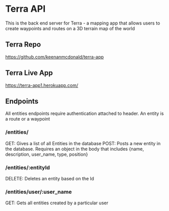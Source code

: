 # Terra API
This is the back end server for Terra - a mapping app that allows users to create waypoints and routes on a 3D terrain map of the world

## Terra Repo
https://github.com/keenanmcdonald/terra-app

## Terra Live App
https://terra-app1.herokuapp.com/

## Endpoints
All entities endpoints require authentication attached to header.
An entity is a route or a waypoint

### /entities/
GET: Gives a list of all Entities in the database
POST: Posts a new entity in the database. Requires an object in the body that includes {name, description, user_name, type, position}

### /entities/:entityId
DELETE: Deletes an entity based on the Id

### /entities/user/:user_name
GET: Gets all entities created by a particular user
